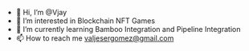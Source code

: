 - 👋 Hi, I’m @Vjay
- 👀 I’m interested in Blockchain NFT Games
- 🌱 I’m currently learning Bamboo Integration and Pipeline Integration
- 📫 How to reach me 
     valjesergomez@gmail.com
     
<!---
papapangg/papapangg is a ✨ special ✨ repository because its `README.md` (this file) appears on your GitHub profile.
You can click the Preview link to take a look at your changes.
--->
